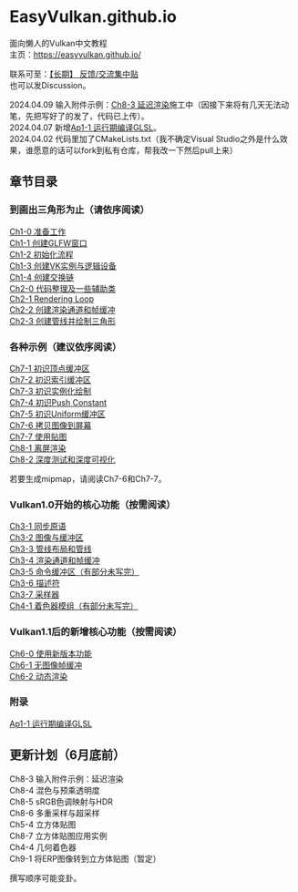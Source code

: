 # EasyVulkan.github.io
面向懒人的Vulkan中文教程<br>
主页：https://easyvulkan.github.io/

联系可至：[【长期】 反馈/交流集中贴](https://github.com/EasyVulkan/EasyVulkan.github.io/issues/7)<br>
也可以发Discussion。

2024.04.09 输入附件示例：[Ch8-3 延迟渲染](https://easyvulkan.github.io/Ch8-3%20%E5%BB%B6%E8%BF%9F%E6%B8%B2%E6%9F%93.html)施工中（因接下来将有几天无法动笔，先把写好了的发了，代码已上传）。<br>
2024.04.07 新增[Ap1-1 运行期编译GLSL](https://easyvulkan.github.io/Ap1-1%20%E8%BF%90%E8%A1%8C%E6%9C%9F%E7%BC%96%E8%AF%91GLSL.html)。<br>
2024.04.02 代码里加了CMakeLists.txt（我不确定Visual Studio之外是什么效果，谁愿意的话可以fork到私有仓库，帮我改一下然后pull上来）

## 章节目录

### 到画出三角形为止（请依序阅读）

[Ch1-0 准备工作](https://easyvulkan.github.io/Ch1-0%20%E5%87%86%E5%A4%87%E5%B7%A5%E4%BD%9C.html)<br>
[Ch1-1 创建GLFW窗口](https://easyvulkan.github.io/Ch1-1%20%E5%88%9B%E5%BB%BAGLFW%E7%AA%97%E5%8F%A3.html)<br>
[Ch1-2 初始化流程](https://easyvulkan.github.io/Ch1-2%20%E5%88%9D%E5%A7%8B%E5%8C%96%E6%B5%81%E7%A8%8B.html)<br>
[Ch1-3 创建VK实例与逻辑设备](https://easyvulkan.github.io/Ch1-3%20%E5%88%9B%E5%BB%BAVK%E5%AE%9E%E4%BE%8B%E4%B8%8E%E9%80%BB%E8%BE%91%E8%AE%BE%E5%A4%87.html)<br>
[Ch1-4 创建交换链](https://easyvulkan.github.io/Ch1-4%20%E5%88%9B%E5%BB%BA%E4%BA%A4%E6%8D%A2%E9%93%BE.html)<br>
[Ch2-0 代码整理及一些辅助类](https://easyvulkan.github.io/Ch2-0%20%E4%BB%A3%E7%A0%81%E6%95%B4%E7%90%86%E5%8F%8A%E4%B8%80%E4%BA%9B%E8%BE%85%E5%8A%A9%E7%B1%BB.html)<br>
[Ch2-1 Rendering Loop](https://easyvulkan.github.io/Ch2-1%20Rendering%20Loop.html)<br>
[Ch2-2 创建渲染通道和帧缓冲](https://easyvulkan.github.io/Ch2-2%20%E5%88%9B%E5%BB%BA%E6%B8%B2%E6%9F%93%E9%80%9A%E9%81%93%E5%92%8C%E5%B8%A7%E7%BC%93%E5%86%B2.html)<br>
[Ch2-3 创建管线并绘制三角形](https://easyvulkan.github.io/Ch2-3%20%E5%88%9B%E5%BB%BA%E7%AE%A1%E7%BA%BF%E5%B9%B6%E7%BB%98%E5%88%B6%E4%B8%89%E8%A7%92%E5%BD%A2.html)

### 各种示例（建议依序阅读）

[Ch7-1 初识顶点缓冲区](https://easyvulkan.github.io/Ch7-1%20%E5%88%9D%E8%AF%86%E9%A1%B6%E7%82%B9%E7%BC%93%E5%86%B2%E5%8C%BA.html)<br>
[Ch7-2 初识索引缓冲区](https://easyvulkan.github.io/Ch7-2%20%E5%88%9D%E8%AF%86%E7%B4%A2%E5%BC%95%E7%BC%93%E5%86%B2%E5%8C%BA.html)<br>
[Ch7-3 初识实例化绘制](https://easyvulkan.github.io/Ch7-3%20%E5%88%9D%E8%AF%86%E5%AE%9E%E4%BE%8B%E5%8C%96%E7%BB%98%E5%88%B6.html)<br>
[Ch7-4 初识Push Constant](https://easyvulkan.github.io/Ch7-4%20%E5%88%9D%E8%AF%86Push%20Constant.html)<br>
[Ch7-5 初识Uniform缓冲区](https://easyvulkan.github.io/Ch7-5%20%E5%88%9D%E8%AF%86Uniform%E7%BC%93%E5%86%B2%E5%8C%BA.html)<br>
[Ch7-6 拷贝图像到屏幕](https://easyvulkan.github.io/Ch7-6%20%E6%8B%B7%E8%B4%9D%E5%9B%BE%E5%83%8F%E5%88%B0%E5%B1%8F%E5%B9%95.html)<br>
[Ch7-7 使用贴图](https://easyvulkan.github.io/Ch7-7%20%E4%BD%BF%E7%94%A8%E8%B4%B4%E5%9B%BE.html)<br>
[Ch8-1 离屏渲染](https://easyvulkan.github.io/Ch8-1%20%E7%A6%BB%E5%B1%8F%E6%B8%B2%E6%9F%93.html)<br>
[Ch8-2 深度测试和深度可视化](https://easyvulkan.github.io/Ch8-2%20%E6%B7%B1%E5%BA%A6%E6%B5%8B%E8%AF%95%E5%92%8C%E6%B7%B1%E5%BA%A6%E5%8F%AF%E8%A7%86%E5%8C%96.html)<br>

若要生成mipmap，请阅读Ch7-6和Ch7-7。

###  Vulkan1.0开始的核心功能（按需阅读）

[Ch3-1 同步原语](https://easyvulkan.github.io/Ch3-1%20%E5%90%8C%E6%AD%A5%E5%8E%9F%E8%AF%AD.html)<br>
[Ch3-2 图像与缓冲区](https://easyvulkan.github.io/Ch3-2%20%E5%9B%BE%E5%83%8F%E4%B8%8E%E7%BC%93%E5%86%B2%E5%8C%BA.html)<br>
[Ch3-3 管线布局和管线](https://easyvulkan.github.io/Ch3-3%20%E7%AE%A1%E7%BA%BF%E5%B8%83%E5%B1%80%E5%92%8C%E7%AE%A1%E7%BA%BF.html)<br>
[Ch3-4 渲染通道和帧缓冲](https://easyvulkan.github.io/Ch3-4%20%E6%B8%B2%E6%9F%93%E9%80%9A%E9%81%93%E5%92%8C%E5%B8%A7%E7%BC%93%E5%86%B2.html)<br>
[Ch3-5 命令缓冲区（有部分未写完）](https://easyvulkan.github.io/Ch3-5%20%E5%91%BD%E4%BB%A4%E7%BC%93%E5%86%B2%E5%8C%BA.html)<br>
[Ch3-6 描述符](https://easyvulkan.github.io/Ch3-6%20%E6%8F%8F%E8%BF%B0%E7%AC%A6.html)<br>
[Ch3-7 采样器](https://easyvulkan.github.io/Ch3-7%20%E9%87%87%E6%A0%B7%E5%99%A8.html)<br>
[Ch4-1 着色器模组（有部分未写完）](https://easyvulkan.github.io/Ch4-1%20%E7%9D%80%E8%89%B2%E5%99%A8%E6%A8%A1%E7%BB%84.html)<br>

### Vulkan1.1后的新增核心功能（按需阅读）

[Ch6-0 使用新版本功能](https://easyvulkan.github.io/Ch6-0%20%E4%BD%BF%E7%94%A8%E6%96%B0%E7%89%88%E6%9C%AC%E7%89%B9%E6%80%A7.html)<br>
[Ch6-1 无图像帧缓冲](https://easyvulkan.github.io/Ch6-1%20%E6%97%A0%E5%9B%BE%E5%83%8F%E5%B8%A7%E7%BC%93%E5%86%B2.html)<br>
[Ch6-2 动态渲染](https://easyvulkan.github.io/Ch6-2%20%E5%8A%A8%E6%80%81%E6%B8%B2%E6%9F%93.html)

### 附录

[Ap1-1 运行期编译GLSL](https://easyvulkan.github.io/Ap1-1%20%E8%BF%90%E8%A1%8C%E6%9C%9F%E7%BC%96%E8%AF%91GLSL.html)

## 更新计划（6月底前）

Ch8-3 输入附件示例：延迟渲染<br>
Ch8-4 混色与预乘透明度<br>
Ch8-5 sRGB色调映射与HDR<br>
Ch8-6 多重采样与超采样<br>
Ch5-4 立方体贴图<br>
Ch8-7 立方体贴图应用实例<br>
Ch4-4 几何着色器<br>
Ch9-1 将ERP图像转到立方体贴图（暂定）<br>

撰写顺序可能变卦。
